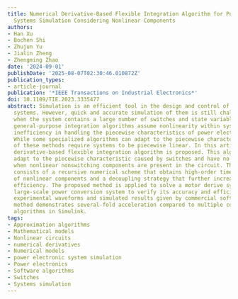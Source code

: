 ```yaml
---
title: Numerical Derivative-Based Flexible Integration Algorithm for Power Electronic
  Systems Simulation Considering Nonlinear Components
authors:
- Han Xu
- Bochen Shi
- Zhujun Yu
- Jialin Zheng
- Zhengming Zhao
date: '2024-09-01'
publishDate: '2025-08-07T02:30:46.010872Z'
publication_types:
- article-journal
publication: '*IEEE Transactions on Industrial Electronics*'
doi: 10.1109/TIE.2023.3335477
abstract: Simulation is an efficient tool in the design and control of power electronic
  systems. However, quick and accurate simulation of them is still challenging, especially
  when the system contains a large number of switches and state variables. Conventional
  general-purpose integration algorithms assume nonlinearity within systems but face
  inefficiency in handling the piecewise characteristics of power electronic switches.
  While some specialized algorithms can adapt to the piecewise characteristics, most
  of these methods require systems to be piecewise linear. In this article, a numerical
  derivative-based flexible integration algorithm is proposed. This algorithm can
  adapt to the piecewise characteristic caused by switches and have no difficulty
  when nonlinear nonswitching components are present in the circuit. This algorithm
  consists of a recursive numerical scheme that obtains high-order time derivatives
  of nonlinear components and a decoupling strategy that further increases computational
  efficiency. The proposed method is applied to solve a motor derive system and a
  large-scale power conversion system to verify its accuracy and efficiency by comparing
  experimental waveforms and simulated results given by commercial software. Our proposed
  method demonstrates several-fold acceleration compared to multiple commonly used
  algorithms in Simulink.
tags:
- Approximation algorithms
- Mathematical models
- Nonlinear circuits
- numerical derivatives
- Numerical models
- power electronic system simulation
- Power electronics
- Software algorithms
- Switches
- Systems simulation
---
```


